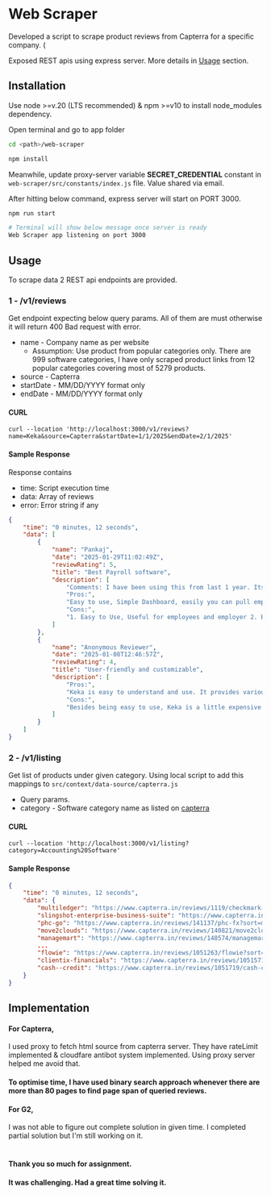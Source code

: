 # Web Scraper
Developed a script to scrape product reviews from Capterra for a specific company. (

Exposed REST apis using express server. More details in [Usage](#Usage) section.

## Installation
Use node >=v.20 (LTS recommended) & npm >=v10 to install node_modules dependency.

Open terminal and go to app folder
```bash
cd <path>/web-scraper

npm install
```

Meanwhile, update proxy-server variable **SECRET_CREDENTIAL** constant in `web-scraper/src/constants/index.js` file. Value shared via email.

After hitting below command, express server will start on PORT 3000.
```bash
npm run start

# Terminal will show below message once server is ready
Web Scraper app listening on port 3000
```

## Usage
To scrape data 2 REST api endpoints are provided.
### 1 - /v1/reviews
Get endpoint expecting below query params. All of them are must otherwise it will return 400 Bad request with error.
- name - Company name as per website 
    - Assumption: Use product from popular categories only. There are 999 software categories, I have only scraped product links from 12 popular categories covering most of 5279 products. 
- source - Capterra
- startDate - MM/DD/YYYY format only
- endDate - MM/DD/YYYY format only

#### CURL
```
curl --location 'http://localhost:3000/v1/reviews?name=Keka&source=Capterra&startDate=1/1/2025&endDate=2/1/2025'
```
#### Sample Response
Response contains 
- time: Script execution time
- data: Array of reviews
- error: Error string if any

```json
{
    "time": "0 minutes, 12 seconds",
    "data": [
        {
            "name": "Pankaj",
            "date": "2025-01-29T11:02:49Z",
            "reviewRating": 5,
            "title": "Best Payroll software",
            "description": [
                "Comments: I have been using this from last 1 year. Its Very good software. Timely updation of attendance. Easy to export reports. Easily track expenses. Good in expense management.",
                "Pros:",
                "Easy to use, Simple Dashboard, easily you can pull employee reports. This is good application for employees payroll record, tax calculation, benefits details, payslip etc. Along with this, it is used for employees reimbursement expenses details. This is useful for employees as well as employer.",
                "Cons:",
                "1. Easy to Use, Useful for employees and employer 2. Best in Tax calculation, easy and timely updates. 3. Easily export reports"
            ]
        },
        {
            "name": "Anonymous Reviewer",
            "date": "2025-01-08T12:46:57Z",
            "reviewRating": 4,
            "title": "User-friendly and customizable",
            "description": [
                "Pros:",
                "Keka is easy to understand and use. It provides various features and customizations to manage my company's entire HR operations.",
                "Cons:",
                "Besides being easy to use, Keka is a little expensive."
            ]
        }
    ]
}
```

### 2 - /v1/listing
Get list of products under given category. Using local script to add this mappings to `src/context/data-source/capterra.js`

- Query params.
- category - Software category name as listed on [capterra](https://www.capterra.in/directory)

#### CURL
```
curl --location 'http://localhost:3000/v1/listing?category=Accounting%20Software'
```
#### Sample Response
```json
{
    "time": "0 minutes, 12 seconds",
    "data": {
        "multiledger": "https://www.capterra.in/reviews/1119/checkmark-multiledger?sort=most_recent",
        "slingshot-enterprise-business-suite": "https://www.capterra.in/reviews/99433/slingshot-enterprise?sort=most_recent",
        "phc-go": "https://www.capterra.in/reviews/141137/phc-fx?sort=most_recent",
        "move2clouds": "https://www.capterra.in/reviews/140821/move2clouds?sort=most_recent",
        "managemart": "https://www.capterra.in/reviews/148574/managemart?sort=most_recent",
        ...
        "flowie": "https://www.capterra.in/reviews/1051263/flowie?sort=most_recent",
        "clientix-financials": "https://www.capterra.in/reviews/1051571/clientix-financials?sort=most_recent",
        "cash--credit": "https://www.capterra.in/reviews/1051719/cash-credit?sort=most_recent"
    }
}
```

## Implementation
#### For Capterra,
I used proxy to fetch html source from capterra server. They have rateLimit implemented & cloudfare antibot system implemented. Using proxy server helped me avoid that.

#### To optimise time, I have used binary search approach whenever there are more than 80 pages to find page span of queried reviews. 

#### For G2,
I was not able to figure out complete solution in given time. I completed partial solution but I'm still working on it.

#
#### Thank you so much for assignment. 
#### It was challenging. Had a great time solving it.
